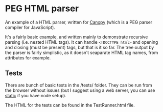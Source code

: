 PEG HTML parser
===============

An example of a HTML parser, written for [Canopy][canopy] (which is a PEG parser compiler for JavaScript).

It's a fairly basic example, and written mainly to demonstrate recursive parsing (i.e. nested HTML tags). It can handle ```<!DOCTYPE html>``` and opening and closing (must be present) tags, but that is it so far. The tree output by the parser is fairly simplistic, as it doesn't seaparate HTML tag names, from attributes for example.

Tests
-----

There are bunch of basic tests in the /tests/ folder. They can be run from the browser without issues (but I suggest using a web server, you can use [static][staticserver] if you have node setup).

The HTML for the tests can be found in the TestRunner.html file.

[canopy]: http://canopy.jcoglan.com/
[staticserver]: https://npmjs.org/package/node-static